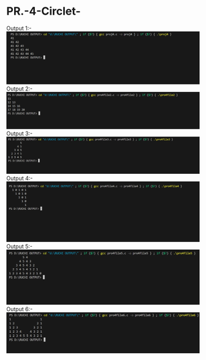 # PR.-4-Circlet-

Output 1:-
<img src="Screenshot 2025-05-19 143354.png">
Output 2:-
<img src="Screenshot 2025-05-19 143428.png">
Output 3:-
<img src="Screenshot 2025-05-19 143538.png">
Output 4:-
<img src="Screenshot 2025-05-19 143608.png">
Output 5:-
<img src="Screenshot 2025-05-19 143704.png">
Output 6:-
<img src="Screenshot 2025-05-19 150422.png">
